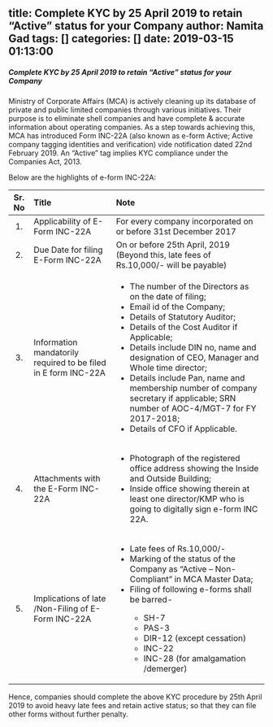 title: Complete KYC by 25 April 2019 to retain “Active” status for your Company
author: Namita Gad
tags: []
categories: []
date: 2019-03-15 01:13:00
---
##### Complete KYC by 25 April 2019 to retain “Active” status for your Company

Ministry of Corporate Affairs (MCA) is actively cleaning up its database of private and public limited companies through various initiatives. Their purpose is to eliminate shell companies and have complete & accurate information about operating companies. As a step towards achieving this, MCA has introduced Form INC-22A (also known as e-form Active; Active company tagging identities and verification) vide notification dated 22nd February 2019. An “Active” tag implies KYC compliance under the Companies Act, 2013.

Below are the highlights of e-form INC-22A:

|Sr. No|Title         |Note   |
|:---: |:-------------| :-----|
|1.|Applicability of E-Form INC-22A|For every company incorporated on or before 31st December 2017|
|2.|Due Date for filing E-Form INC-22A|On or before 25th April, 2019 (Beyond this, late fees of Rs.10,000/- will be payable)|
|3.|Information mandatorily required to be filed in E form INC-22A|<ul><li>The number of the Directors as on the date of  filing;</li><li>Email id of the Company;</li><li>Details of Statutory Auditor;</li><li>Details of the Cost Auditor if Applicable;</li><li>Details include DIN no, name and designation of CEO, Manager and Whole time director;</li><li>Details include Pan, name and membership number of company secretary if applicable; SRN number of AOC-4/MGT-7 for FY 2017-2018; </li><li>Details of CFO if Applicable.<ul>|
|4.|Attachments with the E-Form INC-22A|<ul><li>Photograph of the registered office address showing the Inside and Outside Building;</li><li>Inside office showing therein at least one director/KMP who is going to digitally sign e-form INC 22A.<ul>|
|5.|Implications of late /Non-Filing of E-Form INC-22A|<ul><li>Late fees of Rs.10,000/- </li><li>Marking of the status of the Company as “Active – Non-Compliant” in MCA Master Data;</li><li>Filing of following e-forms shall be barred- </li><ul></li><li>SH-7 </li><li>PAS-3 </li><li>DIR-12 (except cessation) </li><li>INC-22 </li><li>INC-28 (for amalgamation /demerger)

Hence, companies should complete the above KYC procedure by 25th April 2019 to avoid heavy late fees and retain active status; so that they can file other forms without further penalty.